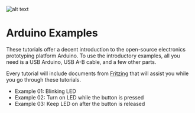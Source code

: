 
![alt text](https://github.com/fusion94/ArduinoExamples/raw/master/oslogos.png "Open Source Logos")

Arduino Examples
===============

These tutorials offer a decent introduction to the open-source electronics prototyping platform Arduino. To use the 
introductory examples, all you need is a USB Arduino, USB A-B cable, and a few other parts.

Every tutorial will include documents from [Fritzing](http://www.fritzing.org) that will assist you while you go through
these tutorials.

+ Example 01: Blinking LED
+ Example 02: Turn on LED while the button is pressed
+ Example 03: Keep LED on after the button is released
